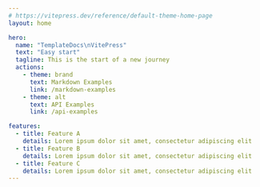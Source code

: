 ```yaml
---
# https://vitepress.dev/reference/default-theme-home-page
layout: home

hero:
  name: "TemplateDocs\nVitePress"
  text: "Easy start"
  tagline: This is the start of a new journey
  actions:
    - theme: brand
      text: Markdown Examples
      link: /markdown-examples
    - theme: alt
      text: API Examples
      link: /api-examples

features:
  - title: Feature A
    details: Lorem ipsum dolor sit amet, consectetur adipiscing elit
  - title: Feature B
    details: Lorem ipsum dolor sit amet, consectetur adipiscing elit
  - title: Feature C
    details: Lorem ipsum dolor sit amet, consectetur adipiscing elit
---
```


